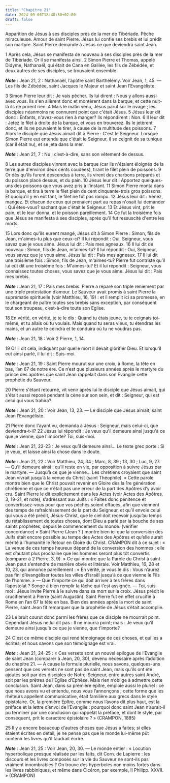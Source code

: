 ```yaml
---
title: "Chapitre 21"
date: 2024-09-06T18:40:50+02:00
draft: false
---
```



Apparition de Jésus à ses disciples près de la mer de Tibériade.
Pêche miraculeuse.
Amour de saint Pierre.
Jésus lui confie ses brebis et lui prédit son martyre.
Saint Pierre demande à Jésus ce que deviendra saint Jean.


1 Après cela, Jésus se manifesta de nouveau à ses disciples près de la mer de Tibériade. Or il se manifesta ainsi. 2 Simon Pierre et Thomas, appelé Didyme, Nathanaël, qui était de Cana en Galilée, les fils de Zébédée, et deux autres de ses disciples, se trouvaient ensemble.

***Note*** :  Jean 21, 2 : Nathanaël, l’apôtre saint Barthélémy. Voir Jean, 1, 45. ― Les fils de Zébédée, saint Jacques le Majeur et saint Jean l’Evangéliste.

3 Simon Pierre leur dit : Je vais pêcher. Ils lui dirent : Nous y allons aussi avec vous. Ils s'en allèrent donc et montèrent dans la barque, et cette nuit-là ils ne prirent rien. 4 Mais le matin venu, Jésus parut sur le rivage ; les disciples néanmoins ne connurent point que c'était Jésus. 5 Jésus leur dit donc : Enfants, n'avez-vous rien à manger? Ils répondirent : Non. 6 Il leur dit : Jetez le filet à droite de la barque, et vous en trouverez. Ils le jetèrent donc, et ils ne pouvaient le tirer, à cause de la multitude des poissons. 7 Alors le disciple que Jésus aimait dit à Pierre : C'est le Seigneur. Lorsque Simon Pierre eut entendu que c'était le Seigneur, il se ceignit de sa tunique (car il était nu), et se jeta dans la mer.

***Note*** :  Jean 21, 7 : Nu ; c’est-à-dire, sans son vêtement de dessus.

8 Les autres disciples vinrent avec la barque (car ils n'étaient éloignés de la terre que d'environ deux cents coudées), tirant le filet plein de poissons. 9 Or dès qu'ils furent descendus à terre, ils virent des charbons préparés et du poisson placé dessus, et du pain. 10 Jésus leur dit : Apportez quelques-uns des poissons que vous avez pris à l'instant. 11 Simon Pierre monta dans la barque, et tira à terre le filet plein de cent cinquante-trois gros poissons. Et quoiqu'il y en eût tant, le filet ne fut pas rompu. 12 Jésus leur dit : Venez, mangez. Et chacun de ceux qui prenaient part au repas n'osait lui demander : Qui êtes-vous? sachant que c'était le Seigneur. 13 Et Jésus vint, prit le pain, et le leur donna, et le poisson pareillement. 14 Ce fut la troisième fois que Jésus se manifesta à ses disciples, après qu'il fut ressuscité d'entre les morts.


15 Lors donc qu'ils eurent mangé, Jésus dit à Simon Pierre : Simon, fils de Jean, m'aimes-tu plus que ceux-ci? Il lui répondit : Oui, Seigneur, vous savez que je vous aime. Jésus lui dit : Pais mes agneaux. 16 Il lui dit de nouveau : Simon, fils de Jean, m'aimes-tu? Il lui répondit : Oui, Seigneur, vous savez que je vous aime. Jésus lui dit : Pais mes agneaux. 17 Il lui dit une troisième fois : Simon, fils de Jean, m'aimes-tu? Pierre fut contristé qu'il lui eût dit une troisième fois : M'aimes-tu? Et il lui répondit : Seigneur, vous connaissez toutes choses, vous savez que je vous aime. Jésus lui dit : Pais mes brebis.

***Note*** :  Jean 21, 17 : Pais mes brebis. Pierre a réparé son triple reniement par une triple protestation d’amour. Le Sauveur avait promis à saint Pierre la suprématie spirituelle (voir Matthieu, 16, 19) : et il remplit ici sa promesse, en le chargeant de paître toutes ses brebis sans exception, par conséquent tout son troupeau, c’est-à-dire toute son Eglise.


18 En vérité, en vérité, je te le dis : Quand tu étais jeune, tu te ceignais toi-même, et tu allais où tu voulais. Mais quand tu seras vieux, tu étendras les mains, et un autre te ceindra et te conduira où tu ne voudras pas.

***Note*** :  Jean 21, 18 : Voir 2 Pierre, 1, 14.

19 Or il dit cela, indiquant par quelle mort il devait glorifier Dieu. Et lorsqu'il eut ainsi parlé, il lui dit : Suis-moi.

***Note*** :  Jean 21, 19 : Saint Pierre mourut sur une croix, à Rome, la tête en bas, l’an 67 de notre ère. Ce n’est que plusieurs années après le martyre du prince des apôtres que saint Jean rappelait dans son Evangile cette prophétie du Sauveur.


20 Pierre s'étant retourné, vit venir après lui le disciple que Jésus aimait, qui s'était aussi reposé pendant la cène sur son sein, et dit : Seigneur, qui est celui qui vous trahira?

***Note*** :  Jean 21, 20 : Voir Jean, 13, 23. ― Le disciple que Jésus aimait, saint Jean l’Evangéliste.

21 Pierre donc l'ayant vu, demanda à Jésus : Seigneur, mais celui-ci, que deviendra-t-il? 22 Jésus lui répondit : Je veux qu'il demeure ainsi jusqu'à ce que je vienne, que l'importe? Toi, suis-moi.

***Note*** :  Jean 21, 22-23 : Je veux qu’il demeure ainsi… Le texte grec porte : Si je veux, et laisse ainsi la chose dans le doute.

***Note*** :  Jean 21, 22 : Voir Matthieu, 24, 34 ; Marc, 8, 39 ; 13, 30 ; Luc, 9, 27. ― Qu’il demeure ainsi : qu’il reste en vie, par opposition à suivre Jésus par le martyre. ― Jusqu’à ce que je vienne… Les chrétiens croyaient que saint Jean vivrait jusqu’à la venue du Christ (saint Théophile). « Cette parole montre bien que le Christ pouvait revenir en Gloire dès la 1re génération chrétienne et que ce n’était pas une erreur de la part des Apôtres d’y avoir cru. Saint Pierre le dit explicitement dans les Actes (voir Actes des Apôtres, 3, 19-21, et note), s’adressant aux Juifs : « Faites donc pénitence et convertissez-vous pour que vos péchés soient effacés, afin que viennent des temps de rafraîchissement de la part du Seigneur, et qu’il envoie celui qui vous a été prédit, Jésus-Christ, que le ciel doit recevoir jusqu’au temps du rétablissement de toutes choses, dont Dieu a parlé par la bouche de ses saints prophètes, depuis le commencement du monde. (vérifier concordance) » Saint Pierre (Jean ? ) montre bien ici que
la conversion des Juifs était encore possible au temps des Actes des Apôtres et qu’elle aurait mérité à l’humanité le Retour en Gloire du Christ. CRAMPON dit à ce sujet : « La venue de ces temps heureux dépend de la conversion des hommes : elle est d’autant plus prochaine que les hommes seront plus tôt convertis (comparer à 2 Pierre, 3, 9). » Ce qui montre que la Parole du Christ à saint Jean peut s’entendre de manière obvie et littérale. Voir Matthieu, 16, 28 et 10, 23, qui annonce pareillement : « En vérité, je vous le dis : Vous n’aurez pas fini d’évangéliser toutes les villes d’Israël jusqu’à ce que vienne le Fils de l’homme. » ― Que t’importe ce qui doit arriver à tes frères dans l’apostolat ? Songe à bien remplir la tâche qui t’est assignée. ― Toi, suis-moi : Jésus invite Pierre à le suivre dans sa mort sur la croix. Jésus prédit le crucifiement à Pierre (saint Augustin). Saint Pierre fut en effet crucifié à Rome en l’an 67 la tête en bas. Bien des années après la mort de saint Pierre, saint Jean fit
remarquer que la prophétie de Jésus s’était accomplie.

23 Le bruit courut donc parmi les frères que ce disciple ne mourrait point. Cependant Jésus ne lui dit pas : Il ne mourra point; mais : Je veux qu'il demeure ainsi jusqu'à ce que je vienne, que t'importe?


24 C'est ce même disciple qui rend témoignage de ces choses, et qui les a écrites; et nous savons que son témoignage est vrai.

***Note*** :  Jean 21, 24-25 : « Ces versets sont un nouvel épilogue de l’Evangile de saint Jean (comparer à Jean, 20, 30), devenu nécessaire après l’addition du chapitre 21. ― A cause la formule plurielle, nous savons, quelques-uns pensent que ces versets ne sont pas de saint Jean, mais qu’ils ont été ajoutés soit par des disciples de Notre-Seigneur, entre autres saint André, soit par les prêtres de l’Eglise d’Ephèse. Mais rien n’oblige à admettre cette conclusion. Saint Jean, dans sa première épître, emploie aussi le pluriel : ce que nous avons vu et entendu, nous vous l’annonçons ; cette forme que les rhéteurs appellent communicative, était familière aux grecs dans le style épistolaire. Or, la première Epître, comme nous l’avons dit plus haut, est la préface et la lettre d’envoi de l’Evangile : pourquoi donc saint Jean n’aurait-il pu terminer par une conclusion qui rappelât la préface, et dont le style, par conséquent, prit le caractère épistolaire ? » (CRAMPON, 1885)


25 Il y a encore beaucoup d'autres choses que Jésus a faites; si elles étaient écrites en détail, je ne pense pas que le monde lui-même pût contenir les livres qu'il faudrait écrire.

***Note*** :  Jean 21, 25 : Voir Jean, 20, 30. ― Le monde entier : « Locution hyperbolique presque réalisée par les faits, dit Corn. de Lapierre : les discours et les livres composés sur la vie du Sauveur ne sont-ils pas vraiment innombrables ? On trouve des hyperboles non moins fortes dans les livres rabbiniques, et même dans Cicéron, par exemple, II Philipp. XXVII. » (CRAMPON)

